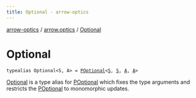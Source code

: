 ```yaml
---
title: Optional - arrow-optics
---
```


[arrow-optics](../index.html) / [arrow.optics](index.html) / [Optional](./-optional.html)

# Optional

`typealias Optional<S, A> = `[`POptional`](-p-optional/index.html)`<`[`S`](-optional.html#S)`, `[`S`](-optional.html#S)`, `[`A`](-optional.html#A)`, `[`A`](-optional.html#A)`>`

[Optional](./-optional.html) is a type alias for [POptional](-p-optional/index.html) which fixes the type arguments
and restricts the [POptional](-p-optional/index.html) to monomorphic updates.

